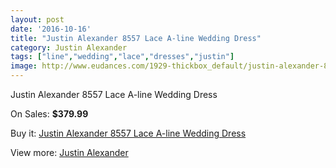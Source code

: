 ```yaml
---
layout: post
date: '2016-10-16'
title: "Justin Alexander 8557 Lace A-line Wedding Dress"
category: Justin Alexander
tags: ["line","wedding","lace","dresses","justin"]
image: http://www.eudances.com/1929-thickbox_default/justin-alexander-8557-lace-a-line-wedding-dress.jpg
---
```

Justin Alexander 8557 Lace A-line Wedding Dress

On Sales: **$379.99**
<a href="https://www.eudances.com/en/justin-alexander/658-justin-alexander-8557-lace-a-line-wedding-dress.html"><amp-img layout="responsive" width="600" height="600" src="//www.eudances.com/1929-thickbox_default/justin-alexander-8557-lace-a-line-wedding-dress.jpg" alt="Justin Alexander 8557 Lace A-line Wedding Dress 0" /></a>
<a href="https://www.eudances.com/en/justin-alexander/658-justin-alexander-8557-lace-a-line-wedding-dress.html"><amp-img layout="responsive" width="600" height="600" src="//www.eudances.com/1930-thickbox_default/justin-alexander-8557-lace-a-line-wedding-dress.jpg" alt="Justin Alexander 8557 Lace A-line Wedding Dress 1" /></a>
<a href="https://www.eudances.com/en/justin-alexander/658-justin-alexander-8557-lace-a-line-wedding-dress.html"><amp-img layout="responsive" width="600" height="600" src="//www.eudances.com/1931-thickbox_default/justin-alexander-8557-lace-a-line-wedding-dress.jpg" alt="Justin Alexander 8557 Lace A-line Wedding Dress 2" /></a>

Buy it: [Justin Alexander 8557 Lace A-line Wedding Dress](https://www.eudances.com/en/justin-alexander/658-justin-alexander-8557-lace-a-line-wedding-dress.html "Justin Alexander 8557 Lace A-line Wedding Dress")

View more: [Justin Alexander](https://www.eudances.com/en/7-justin-alexander "Justin Alexander")
